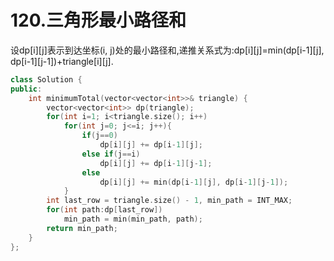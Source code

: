 # 120.三角形最小路径和

设dp[i][j]表示到达坐标(i, j)处的最小路径和,递推关系式为:dp[i][j]=min(dp[i-1][j], dp[i-1][j-1])+triangle[i][j].

```cpp
class Solution {
public:
    int minimumTotal(vector<vector<int>>& triangle) {
        vector<vector<int>> dp(triangle);
        for(int i=1; i<triangle.size(); i++)
            for(int j=0; j<=i; j++){
                if(j==0)
                    dp[i][j] += dp[i-1][j];
                else if(j==i)
                    dp[i][j] += dp[i-1][j-1];
                else
                    dp[i][j] += min(dp[i-1][j], dp[i-1][j-1]);
            }
        int last_row = triangle.size() - 1, min_path = INT_MAX;
        for(int path:dp[last_row])
            min_path = min(min_path, path);
        return min_path;
    }
};
```
